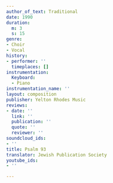 ```yaml
---
author_of_text: Traditional
date: 1990
duration:
  m: 3
  s: 15
genre:
- Choir
- Vocal
history:
- performer: ''
  timeplaces: []
instrumentation:
  Keyboard:
  - Piano
instrumentation_name: ''
layout: composition
publisher: Yelton Rhodes Music
reviews:
- date: ''
  link: ''
  publication: ''
  quote: ''
  reviewer: ''
soundcloud_ids:
- ''
title: Psalm 93
translator: Jewish Publication Society
youtube_ids:
- ''

---
```

